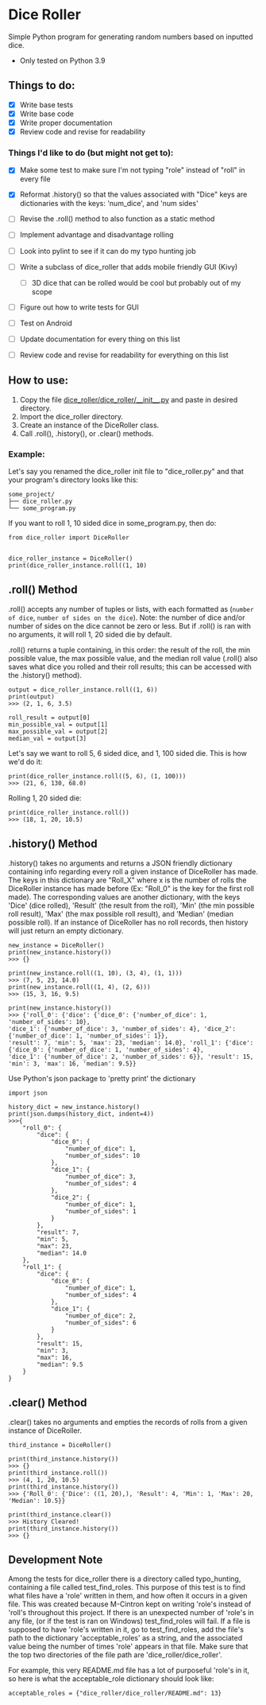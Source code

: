 # Dice Roller
Simple Python program for generating random numbers based on inputted dice.
* Only tested on Python 3.9

## Things to do:
- [x] Write base tests
- [x] Write base code
- [x] Write proper documentation
- [x] Review code and revise for readability

### Things I'd like to do (but might not get to):
- [x] Make some test to make sure I'm not typing "role" instead of "roll" in every file
- [x] Reformat .history() so that the values associated with "Dice" keys are dictionaries with the keys: 'num_dice', and 'num sides'
- [ ] Revise the .roll() method to also function as a static method
- [ ] Implement advantage and disadvantage rolling
- [ ] Look into pylint to see if it can do my typo hunting job
- [ ] Write a subclass of dice_roller that adds mobile friendly GUI (Kivy)
  - [ ] 3D dice that can be rolled would be cool but probably out of my scope
- [ ] Figure out how to write tests for GUI
- [ ] Test on Android
- [ ] Update documentation for every thing on this list
- [ ] Review code and revise for readability for everything on this list


## How to use:
1. Copy the file [dice_roller/dice_roller/\_\_init__.py](https://github.com/M-Cintron/dice_roller/blob/main/dice_roller/__init__.py) and paste in desired directory.
2. Import the dice_roller directory.
3. Create an instance of the DiceRoller class.
4. Call .roll(), .history(), or .clear() methods.

### Example:
Let's say you renamed the dice_roller init file to "dice_roller.py" and that
your program's directory looks like this:
```
some_project/  
├── dice_roller.py
└── some_program.py
```
If you want to roll 1, 10 sided dice in some_program.py, then do:  
```
from dice_roller import DiceRoller


dice_roller_instance = DiceRoller()
print(dice_roller_instance.roll((1, 10)
```

## .roll() Method
.roll() accepts any number of tuples or lists, with each formatted as 
(``number of dice``, ``number of sides on the dice``).  Note: the number of dice and/or number of sides on the dice cannot 
be zero or less.
But if .roll() is ran with no arguments, it will roll 1, 20 sided die by default.  

.roll() returns a tuple containing, in this order: the result of the roll, the min possible value, the max 
possible value, and the median roll value (.roll() also saves what dice you rolled and their roll results; this can be 
accessed with the .history() method).  
```
output = dice_roller_instance.roll((1, 6))
print(output)
>>> (2, 1, 6, 3.5)

roll_result = output[0]
min_possible_val = output[1]
max_possible_val = output[2]
median_val = output[3]
```

Let's say we want to roll 5, 6 sided dice, and 1, 100 sided die.  This is how we'd do it:  
```
print(dice_roller_instance.roll((5, 6), (1, 100)))
>>> (21, 6, 130, 68.0)
```  
Rolling 1, 20 sided die:  
```
print(dice_roller_instance.roll())
>>> (18, 1, 20, 10.5)
```

## .history() Method
.history() takes no arguments and returns a JSON friendly dictionary containing info regarding every roll a given
instance of DiceRoller has made.  The keys in this dictionary are "Roll_X" where x is the number of rolls the 
DiceRoller instance has made before (Ex: "Roll_0" is the key for the first roll made).  The corresponding 
values are another dictionary, with the keys 'Dice' (dice rolled), 'Result' (the result from the roll), 
'Min' (the min possible roll result), 'Max' (the max possible roll result), and 'Median' (median possible roll).
If an instance of DiceRoller has no roll records, then history will just return an empty dictionary.
```
new_instance = DiceRoller()
print(new_instance.history())
>>> {}

print(new_instance.roll((1, 10), (3, 4), (1, 1)))
>>> (7, 5, 23, 14.0)
print(new_instance.roll((1, 4), (2, 6)))
>>> (15, 3, 16, 9.5)

print(new_instance.history())
>>> {'roll_0': {'dice': {'dice_0': {'number_of_dice': 1, 'number_of_sides': 10}, 
'dice_1': {'number_of_dice': 3, 'number_of_sides': 4}, 'dice_2': {'number_of_dice': 1, 'number_of_sides': 1}}, 
'result': 7, 'min': 5, 'max': 23, 'median': 14.0}, 'roll_1': {'dice': {'dice_0': {'number_of_dice': 1, 'number_of_sides': 4}, 
'dice_1': {'number_of_dice': 2, 'number_of_sides': 6}}, 'result': 15, 'min': 3, 'max': 16, 'median': 9.5}}
```
Use Python's json package to 'pretty print' the dictionary
```
import json

history_dict = new_instance.history()
print(json.dumps(history_dict, indent=4))
>>>{
    "roll_0": {
        "dice": {
            "dice_0": {
                "number_of_dice": 1,
                "number_of_sides": 10
            },
            "dice_1": {
                "number_of_dice": 3,
                "number_of_sides": 4
            },
            "dice_2": {
                "number_of_dice": 1,
                "number_of_sides": 1
            }
        },
        "result": 7,
        "min": 5,
        "max": 23,
        "median": 14.0
    },
    "roll_1": {
        "dice": {
            "dice_0": {
                "number_of_dice": 1,
                "number_of_sides": 4
            },
            "dice_1": {
                "number_of_dice": 2,
                "number_of_sides": 6
            }
        },
        "result": 15,
        "min": 3,
        "max": 16,
        "median": 9.5
    }
}
```

## .clear() Method
.clear() takes no arguments and empties the records of rolls from a given instance of DiceRoller.
```
third_instance = DiceRoller()

print(third_instance.history())
>>> {}
print(third_instance.roll())
>>> (4, 1, 20, 10.5)
print(third_instance.history())
>>> {'Roll_0': {'Dice': ((1, 20),), 'Result': 4, 'Min': 1, 'Max': 20, 'Median': 10.5}}

print(third_instance.clear())
>>> History Cleared!
print(third_instance.history())
>>> {}
```

## Development Note
Among the tests for dice_roller there is a directory called typo_hunting, containing a file called test_find_roles.
This purpose of this test is to find what files have a 'role' written in them, and how often it occurs in a given 
file.  This was created because M-Cintron kept on writing 'role's instead of 'roll's throughout this project.
If there is an unexpected number of 'role's in any file, (or if the test is ran on Windows) test_find_roles 
will fail. If a file is supposed to have 'role's written in it, go to test_find_roles, add the file's path to the 
dictionary 'acceptable_roles' as a string, and the associated value being the number of times 'role' appears
in that file.  Make sure that the top two directories of the file path are 'dice_roller/dice_roller'.  

For example, this very README.md file has a lot of purposeful 'role's in it, so here is what the 
acceptable_role dictionary should look like: 
```
acceptable_roles = {"dice_roller/dice_roller/README.md": 13}
```

